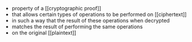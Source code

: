 - property of a [[cryptographic proof]]
- that allows certain types of operations to be performed on [[ciphertext]]
- in such a way that the result of these operations when decrypted
- matches the result of performing the same operations
- on the original [[plaintext]]